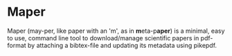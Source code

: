 # Maper

Maper (may-per, like paper with an 'm', as in **m**eta-p**aper**) is a minimal, easy to use, command line tool to download/manage scientific
papers in pdf-format by attaching a bibtex-file and updating its metadata using pikepdf.
